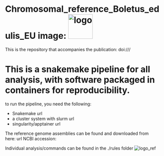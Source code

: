 # Chromosomal_reference_Boletus_edulis_EU image: <img src="https://github.com/user-attachments/assets/5d2d4735-d930-4a44-9abc-af66fcadc332" alt="logo" width="80"/>

This is the repository that accompanies the publication: doi:///

# This is a snakemake pipeline for all analysis, with software packaged in containers for reproducibility.
to run the pipeline, you need the following:
- Snakemake url
- a cluster system with slurm url
- singularity/apptainer url

The reference genome assemblies can be found and downloaded from here: url NCBI accession: 

Individual analysis/commands can be found in the ./rules folder
![logo_ref](https://github.com/user-attachments/assets/5d2d4735-d930-4a44-9abc-af66fcadc332)